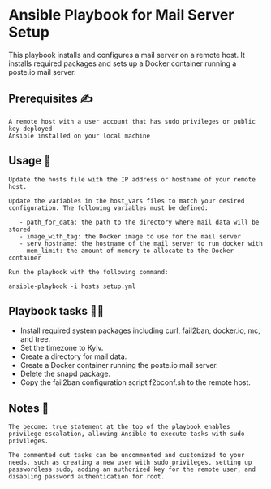 # Ansible Playbook for Mail Server Setup

This playbook installs and configures a mail server on a remote host. It installs required packages and sets up a Docker container running a poste.io mail server.
## Prerequisites :writing_hand:

    A remote host with a user account that has sudo privileges or public key deployed
    Ansible installed on your local machine

## Usage :mechanical_arm:

    Update the hosts file with the IP address or hostname of your remote host.

    Update the variables in the host_vars files to match your desired configuration. The following variables must be defined:
 
       - path_for_data: the path to the directory where mail data will be stored
       - image_with_tag: the Docker image to use for the mail server
       - serv_hostname: the hostname of the mail server to run docker with
       - mem_limit: the amount of memory to allocate to the Docker container

    Run the playbook with the following command:
```
ansible-playbook -i hosts setup.yml
```
## Playbook tasks :man_mechanic:

   - Install required system packages including curl, fail2ban, docker.io, mc, and tree.
   - Set the timezone to Kyiv.
   - Create a directory for mail data.
   - Create a Docker container running the poste.io mail server.
   - Delete the snapd package.
   - Copy the fail2ban configuration script f2bconf.sh to the remote host.

## Notes :notebook:

    The become: true statement at the top of the playbook enables privilege escalation, allowing Ansible to execute tasks with sudo privileges.

    The commented out tasks can be uncommented and customized to your needs, such as creating a new user with sudo privileges, setting up passwordless sudo, adding an authorized key for the remote user, and disabling password authentication for root.

